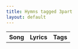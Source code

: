 ```yaml
---
title: Hymns tagged 3part
layout: default
---
```

<table><tr><th>Song</th><th>Lyrics</th><th>Tags</th></tr>
